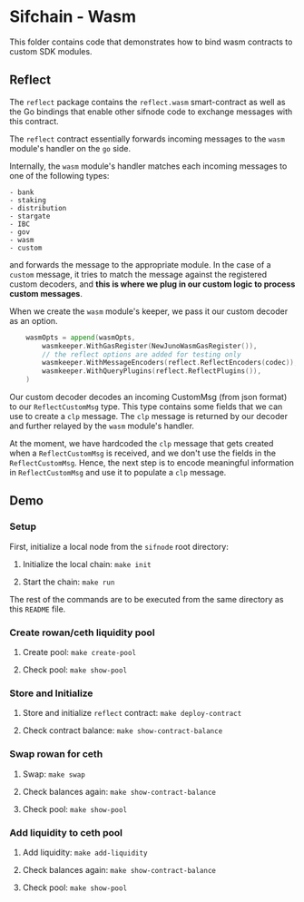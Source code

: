 # Sifchain - Wasm 

This folder contains code that demonstrates how to bind wasm contracts to 
custom SDK modules. 

## Reflect

The `reflect` package contains the `reflect.wasm` smart-contract as well as the
Go bindings that enable other sifnode code to exchange messages with this 
contract.

The `reflect` contract essentially forwards incoming messages to the `wasm`
module's handler on the `go` side. 

Internally, the `wasm` module's handler matches each incoming messages to one of 
the following types: 

    - bank
    - staking
    - distribution
    - stargate
    - IBC 
    - gov
    - wasm
    - custom

and forwards the message to the appropriate module. In the case of a `custom`
message, it tries to match the message against the registered custom decoders,
and  **this is where we plug in our custom logic to process custom messages**.

When we create the `wasm` module's keeper, we pass it our custom decoder as an
option. 

```go
	wasmOpts = append(wasmOpts,
		wasmkeeper.WithGasRegister(NewJunoWasmGasRegister()),
		// the reflect options are added for testing only
		wasmkeeper.WithMessageEncoders(reflect.ReflectEncoders(codec)),
		wasmkeeper.WithQueryPlugins(reflect.ReflectPlugins()),
	)
```

Our custom decoder decodes an incoming CustomMsg (from json format) to our 
`ReflectCustomMsg` type. This type contains some fields that we can use to 
create a `clp` message. The `clp` message is returned by our decoder and further
 relayed by the `wasm` module's handler.

At the moment, we have hardcoded the `clp` message that gets created when a
`ReflectCustomMsg` is received, and we don't use the fields in the 
`ReflectCustomMsg`. Hence, the next step is to encode meaningful information in
`ReflectCustomMsg` and use it to populate a `clp` message.

## Demo

### Setup

First, initialize a local node from the `sifnode` root directory:

1. Initialize the local chain: `make init`

2. Start the chain: `make run`

The rest of the commands are to be executed from the same directory as this
`README` file.

### Create rowan/ceth liquidity pool

1. Create pool: `make create-pool`

2. Check pool: `make show-pool`

### Store and Initialize

1. Store and initialize `reflect` contract: `make deploy-contract`

2. Check contract balance: `make show-contract-balance`

### Swap rowan for ceth

1. Swap: `make swap`

2. Check balances again: `make show-contract-balance`

3. Check pool: `make show-pool`

### Add liquidity to ceth pool

1. Add liquidity: `make add-liquidity`

2. Check balances again: `make show-contract-balance`

3. Check pool: `make show-pool`